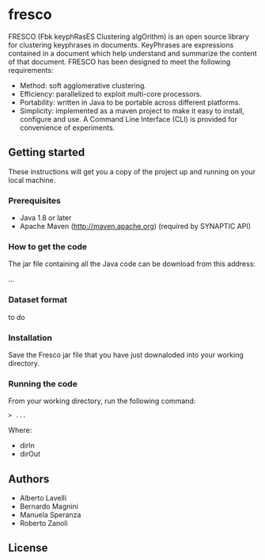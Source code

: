 # fresco

FRESCO (Fbk keyphRasES Clustering algOrithm) is an open source library for clustering keyphrases in documents. KeyPhrases are expressions contained in a document which help understand and summarize the content of that document. FRESCO has been designed to meet the following requirements:

- Method: soft agglomerative clustering.
- Efficiency: parallelized to exploit multi-core processors. 
- Portability: written in Java to be portable across different platforms.
- Simplicity:  implemented as a maven project to make it easy to install, configure and use. A Command Line Interface (CLI) is provided for convenience of experiments.


## Getting started

These instructions will get you a copy of the project up and running on your local machine.

### Prerequisites

- Java 1.8 or later
- Apache Maven (http://maven.apache.org) (required by SYNAPTIC API)

### How to get the code

The jar file containing all the Java code can be download from this address: 

...


### Dataset format
to do

### Installation

Save the Fresco jar file that you have just downaloded into your working directory.

### Running the code

From your working directory, run the following command:

```> ...```

Where: 
- dirIn
- dirOut


## Authors

- Alberto Lavelli
- Bernardo Magnini
- Manuela Speranza
- Roberto Zanoli

## License

